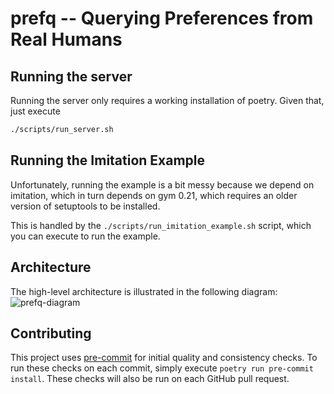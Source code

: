 # prefq -- Querying Preferences from Real Humans

## Running the server

Running the server only requires a working installation of poetry. Given that, just execute

```bash
./scripts/run_server.sh
```

## Running the Imitation Example

Unfortunately, running the example is a bit messy because we depend on imitation, which in turn depends on gym 0.21, which requires an older version of setuptools to be installed.

This is handled by the `./scripts/run_imitation_example.sh` script, which you can execute to run the example.

## Architecture

The high-level architecture is illustrated in the following diagram:
![prefq-diagram](./figures/prefq_diagram/prefq.svg)

## Contributing

This project uses [pre-commit](https://pre-commit.com/) for initial quality and consistency checks. To run these checks on each commit, simply execute `poetry run pre-commit install`. These checks will also be run on each GitHub pull request.
